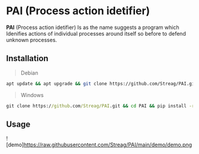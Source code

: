 # PAI (Process action idetifier) 
**PAI** (Process action idetifier) Is as the name suggests a program which Idenifies actions of individual processes around itself so before to defend unknown processes.


## Installation
> Debian

```sh
apt update && apt upgrade && git clone https://github.com/Streag/PAI.git && cd PAI && pip3 install -r requirements.txt
```

> Windows

```cmd
git clone https://github.com/Streag/PAI.git && cd PAI && pip install -r requirements.txt
```


## Usage

![demo]https://raw.githubusercontent.com/Streag/PAI/main/demo/demo.png
